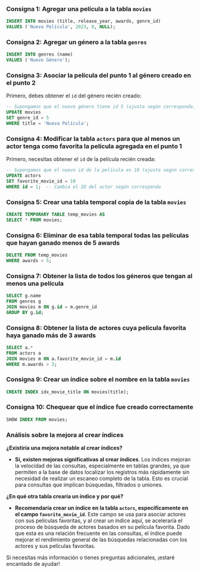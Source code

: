 ### Consigna 1: Agregar una película a la tabla `movies`

```sql
INSERT INTO movies (title, release_year, awards, genre_id) 
VALUES ('Nueva Película', 2023, 0, NULL);
```

### Consigna 2: Agregar un género a la tabla `genres`

```sql
INSERT INTO genres (name) 
VALUES ('Nuevo Género');
```

### Consigna 3: Asociar la película del punto 1 al género creado en el punto 2

Primero, debes obtener el `id` del género recién creado:

```sql
-- Supongamos que el nuevo género tiene id 5 (ajusta según corresponda)
UPDATE movies 
SET genre_id = 5 
WHERE title = 'Nueva Película';
```

### Consigna 4: Modificar la tabla `actors` para que al menos un actor tenga como favorita la película agregada en el punto 1

Primero, necesitas obtener el `id` de la película recién creada:

```sql
-- Supongamos que el nuevo id de la película es 10 (ajusta según corresponda)
UPDATE actors 
SET favorite_movie_id = 10 
WHERE id = 1;  -- Cambia el ID del actor según corresponda
```

### Consigna 5: Crear una tabla temporal copia de la tabla `movies`

```sql
CREATE TEMPORARY TABLE temp_movies AS 
SELECT * FROM movies;
```

### Consigna 6: Eliminar de esa tabla temporal todas las películas que hayan ganado menos de 5 awards

```sql
DELETE FROM temp_movies 
WHERE awards < 5;
```

### Consigna 7: Obtener la lista de todos los géneros que tengan al menos una película

```sql
SELECT g.name 
FROM genres g 
JOIN movies m ON g.id = m.genre_id 
GROUP BY g.id;
```

### Consigna 8: Obtener la lista de actores cuya película favorita haya ganado más de 3 awards

```sql
SELECT a.* 
FROM actors a 
JOIN movies m ON a.favorite_movie_id = m.id 
WHERE m.awards > 3;
```

### Consigna 9: Crear un índice sobre el nombre en la tabla `movies`

```sql
CREATE INDEX idx_movie_title ON movies(title);
```

### Consigna 10: Chequear que el índice fue creado correctamente

```sql
SHOW INDEX FROM movies;
```

### Análisis sobre la mejora al crear índices

**¿Existiría una mejora notable al crear índices?**
- **Sí, existen mejoras significativas al crear índices**. Los índices mejoran la velocidad de las consultas, especialmente en tablas grandes, ya que permiten a la base de datos localizar los registros más rápidamente sin necesidad de realizar un escaneo completo de la tabla. Esto es crucial para consultas que implican búsquedas, filtrados o uniones.

**¿En qué otra tabla crearía un índice y por qué?**
- **Recomendaría crear un índice en la tabla `actors`, específicamente en el campo `favorite_movie_id`**. Este campo se usa para asociar actores con sus películas favoritas, y al crear un índice aquí, se aceleraría el proceso de búsqueda de actores basados en su película favorita. Dado que esta es una relación frecuente en las consultas, el índice puede mejorar el rendimiento general de las búsquedas relacionadas con los actores y sus películas favoritas.

Si necesitas más información o tienes preguntas adicionales, ¡estaré encantado de ayudar!